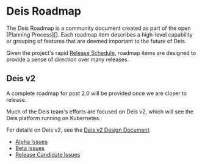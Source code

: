 # Deis Roadmap

The Deis Roadmap is a community document created as part of the open [Planning Process][].
Each roadmap item describes a high-level capability or grouping of features
that are deemed important to the future of Deis.

Given the project's rapid [Release Schedule](releases.md), roadmap
items are designed to provide a sense of direction over many releases.

## Deis v2

A complete roadmap for post 2.0 will be provided once we are closer to release.

Much of the Deis team's efforts are focused on Deis v2, which will see the Deis
platform running on Kubernetes.

For details on Deis v2, see the [Deis v2 Design Document][].

* [Alpha Issues](https://github.com/deis/deis/issues/4743)
* [Beta Issues](https://github.com/deis/deis/issues/4809)
* [Release Candidate Issues]()

[deis v2 design document]: https://github.com/deis/deis/issues/4582
[v2]: https://github.com/deis/deis/labels/v2
